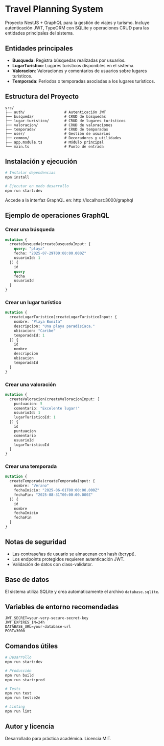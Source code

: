 
# Travel Planning System

Proyecto NestJS + GraphQL para la gestión de viajes y turismo. Incluye autenticación JWT, TypeORM con SQLite y operaciones CRUD para las entidades principales del sistema.

## Entidades principales

- **Busqueda**: Registra búsquedas realizadas por usuarios.
- **LugarTuristico**: Lugares turísticos disponibles en el sistema.
- **Valoracion**: Valoraciones y comentarios de usuarios sobre lugares turísticos.
- **Temporada**: Periodos o temporadas asociadas a los lugares turísticos.

## Estructura del Proyecto

```
src/
├── auth/                  # Autenticación JWT
├── busqueda/              # CRUD de búsquedas
├── lugar-turistico/       # CRUD de lugares turísticos
├── valoracion/            # CRUD de valoraciones
├── temporada/             # CRUD de temporadas
├── user/                  # Gestión de usuarios
├── common/                # Decoradores y utilidades
├── app.module.ts          # Módulo principal
└── main.ts                # Punto de entrada
```

## Instalación y ejecución

```bash
# Instalar dependencias
npm install

# Ejecutar en modo desarrollo
npm run start:dev
```

Accede a la interfaz GraphQL en:
http://localhost:3000/graphql

## Ejemplo de operaciones GraphQL

### Crear una búsqueda
```graphql
mutation {
  createBusqueda(createBusquedaInput: {
    query: "playa"
    fecha: "2025-07-29T00:00:00.000Z"
    usuarioId: 1
  }) {
    id
    query
    fecha
    usuarioId
  }
}
```

### Crear un lugar turístico
```graphql
mutation {
  createLugarTuristico(createLugarTuristicoInput: {
    nombre: "Playa Bonita"
    descripcion: "Una playa paradisíaca."
    ubicacion: "Caribe"
    temporadaId: 1
  }) {
    id
    nombre
    descripcion
    ubicacion
    temporadaId
  }
}
```

### Crear una valoración
```graphql
mutation {
  createValoracion(createValoracionInput: {
    puntuacion: 5
    comentario: "Excelente lugar!"
    usuarioId: 1
    lugarTuristicoId: 1
  }) {
    id
    puntuacion
    comentario
    usuarioId
    lugarTuristicoId
  }
}
```

### Crear una temporada
```graphql
mutation {
  createTemporada(createTemporadaInput: {
    nombre: "Verano"
    fechaInicio: "2025-06-01T00:00:00.000Z"
    fechaFin: "2025-08-31T00:00:00.000Z"
  }) {
    id
    nombre
    fechaInicio
    fechaFin
  }
}
```

## Notas de seguridad

- Las contraseñas de usuario se almacenan con hash (bcrypt).
- Los endpoints protegidos requieren autenticación JWT.
- Validación de datos con class-validator.

## Base de datos

El sistema utiliza SQLite y crea automáticamente el archivo `database.sqlite`.

## Variables de entorno recomendadas

```env
JWT_SECRET=your-very-secure-secret-key
JWT_EXPIRES_IN=24h
DATABASE_URL=your-database-url
PORT=3000
```

## Comandos útiles

```bash
# Desarrollo
npm run start:dev

# Producción
npm run build
npm run start:prod

# Tests
npm run test
npm run test:e2e

# Linting
npm run lint
```

## Autor y licencia

Desarrollado para práctica académica.
Licencia MIT.
